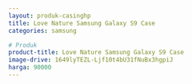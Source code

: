```yaml
---
layout: produk-casinghp
title: Love Nature Samsung Galaxy S9 Case
categories: samsung

# Produk
product-title: Love Nature Samsung Galaxy S9 Case
image-drive: 1649lyTEZL-Ljf10t4bU31fNuBx3hgpiJ
harga: 90000
---
```

